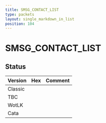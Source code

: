 ```yaml
---
title: SMSG_CONTACT_LIST
type: packets
layout: single_markdown_in_list
position: 104
---
```


# SMSG_CONTACT_LIST

## Status

Version | Hex | Comment
---------- | ---------- | ---------- 
Classic |  |  
TBC |  |  
WotLK |  |  
Cata |  |  
